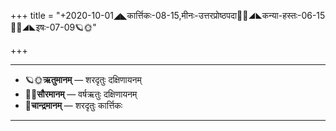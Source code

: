 +++
title = "+2020-10-01◢◣कार्त्तिकः-08-15,मीनः-उत्तरप्रोष्ठपदा🌛🌌◢◣कन्या-हस्तः-06-15🌌🌞◢◣इषः-07-09🪐🌞"

+++
___________________
- 🪐🌞**ऋतुमानम्** — शरदृतुः दक्षिणायनम्
- 🌌🌞**सौरमानम्** — वर्षऋतुः दक्षिणायनम्
- 🌛**चान्द्रमानम्** — शरदृतुः कार्त्तिकः
___________________

